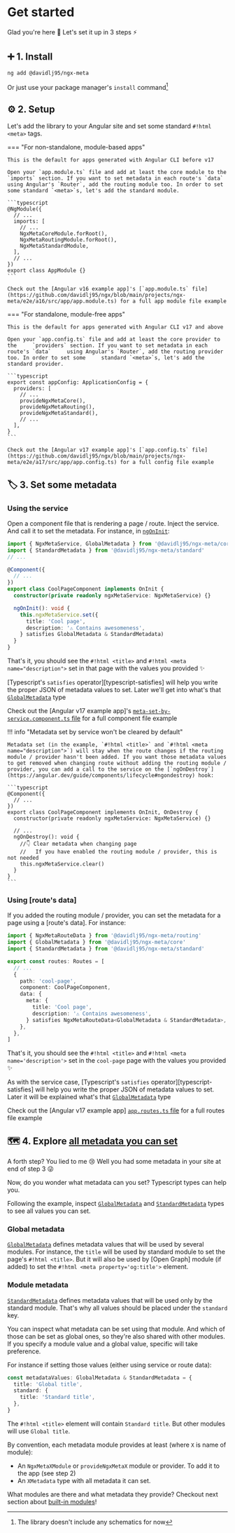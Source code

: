 # Get started

Glad you're here 🥰 Let's set it up in 3 steps ⚡️

## ➕ 1. Install

```
ng add @davidlj95/ngx-meta
```

Or just use your package manager's `install` command[^1]

## ⚙️ 2. Setup

Let's add the library to your Angular site and set some standard `#!html <meta>` tags.

=== "For non-standalone, module-based apps"

    This is the default for apps generated with Angular CLI before v17

    Open your `app.module.ts` file and add at least the core module to the `imports` section. If you want to set metadata in each route's `data` using Angular's `Router`, add the routing module too. In order to set some standard `<meta>`s, let's add the standard module.

    ```typescript
    @NgModule({
      // ...
      imports: [
        // ...
        NgxMetaCoreModule.forRoot(),
        NgxMetaRoutingModule.forRoot(),
        NgxMetaStandardModule,
      ],
      // ...
    })
    export class AppModule {}
    ```

    Check out the [Angular v16 example app]'s [`app.module.ts` file](https://github.com/davidlj95/ngx/blob/main/projects/ngx-meta/e2e/a16/src/app/app.module.ts) for a full app module file example

=== "For standalone, module-free apps"

    This is the default for apps generated with Angular CLI v17 and above

    Open your `app.config.ts` file and add at least the core provider to the     `providers` section. If you want to set metadata in each route's `data`     using Angular's `Router`, add the routing provider too. In order to set some     standard `<meta>`s, let's add the standard provider.

    ```typescript
    export const appConfig: ApplicationConfig = {
      providers: [
        // ...
        provideNgxMetaCore(),
        provideNgxMetaRouting(),
        provideNgxMetaStandard(),
        // ...
      ],
    }
    ```

    Check out the [Angular v17 example app]'s [`app.config.ts` file](https://github.com/davidlj95/ngx/blob/main/projects/ngx-meta/e2e/a17/src/app/app.config.ts) for a full config file example

## 🏷️ 3. Set some metadata

### Using the service

Open a component file that is rendering a page / route. Inject the service. And call it to set the metadata. For instance, in [`ngOnInit`](https://angular.dev/guide/components/lifecycle#ngoninit):

```typescript
import { NgxMetaService, GlobalMetadata } from '@davidlj95/ngx-meta/core'
import { StandardMetadata } from '@davidlj95/ngx-meta/standard'
// ...

@Component({
  // ...
})
export class CoolPageComponent implements OnInit {
  constructor(private readonly ngxMetaService: NgxMetaService) {}

  ngOnInit(): void {
    this.ngxMetaService.set({
      title: 'Cool page',
      description: '⚠️ Contains awesomeness',
    } satisfies GlobalMetadata & StandardMetadata)
  }
}
```

That's it, you should see the `#!html <title>` and `#!html <meta name="description">` set in that page with the values you provided ✨

[Typescript's `satisfies` operator][typescript-satisfies] will help you write the proper JSON of metadata values to set. Later we'll get into what's that [`GlobalMetadata`](./api/ngx-meta.globalmetadata.md) type

Check out the [Angular v17 example app]'s [`meta-set-by-service.component.ts` file](https://github.com/davidlj95/ngx/blob/main/projects/ngx-meta/e2e/a17/src/app/meta-set-by-service/meta-set-by-service.component.ts) for a full component file example

!!! info "Metadata set by service won't be cleared by default"

    Metadata set (in the example, `#!html <title>` and `#!html <meta name="description">`) will stay when the route changes if the routing module / provider hasn't been added. If you want those metadata values to get removed when changing route without adding the routing module / provider, you can add a call to the service on the [`ngOnDestroy`](https://angular.dev/guide/components/lifecycle#ngondestroy) hook:

    ```typescript
    @Component({
      // ...
    })
    export class CoolPageComponent implements OnInit, OnDestroy {
      constructor(private readonly ngxMetaService: NgxMetaService) {}

      // ...
      ngOnDestroy(): void {
        //👇 Clear metadata when changing page
        //   If you have enabled the routing module / provider, this is not needed
        this.ngxMetaService.clear()
      }
    }
    ```

### Using [route's data]

If you added the routing module / provider, you can set the metadata for a page using a [route's data]. For instance:

```typescript
import { NgxMetaRouteData } from '@davidlj95/ngx-meta/routing'
import { GlobalMetadata } from '@davidlj95/ngx-meta/core'
import { StandardMetadata } from '@davidlj95/ngx-meta/standard'

export const routes: Routes = [
  // ...
  {
    path: 'cool-page',
    component: CoolPageComponent,
    data: {
      meta: {
        title: 'Cool page',
        description: '⚠️ Contains awesomeness',
      } satisfies NgxMetaRouteData<GlobalMetadata & StandardMetadata>,
    },
  },
]
```

That's it, you should see the `#!html <title>` and `#!html <meta name='description'>` set in the `cool-page` page with the values you provided ✨

As with the service case, [Typescript's `satisfies` operator][typescript-satisfies] will help you write the proper JSON of metadata values to set. Later it will be explained what's that [`GlobalMetadata`](./api/ngx-meta.globalmetadata.md) type

Check out the [Angular v17 example app] [`app.routes.ts` file](https://github.com/davidlj95/ngx/blob/main/projects/ngx-meta/e2e/a17/src/app/app.routes.ts) for a full routes file example

## 🗺️ 4. Explore [all metadata you can set](https://www.youtube.com/watch?v=1kzb6uf0U0k)

A forth step? You lied to me 😢 Well you had some metadata in your site at end of step 3 😜

Now, do you wonder what metadata can you set? Typescript types can help you.

Following the example, inspect [`GlobalMetadata`](./api/ngx-meta.globalmetadata.md) and [`StandardMetadata`](./api/ngx-meta.standardmetadata.md) types to see all values you can set.

### Global metadata

[`GlobalMetadata`](./api/ngx-meta.globalmetadata.md) defines metadata values that will be used by several modules. For instance, the `title` will be used by standard module to set the page's `#!html <title>`. But it will also be used by [Open Graph] module (if added) to set the `#!html <meta property='og:title'>` element.

### Module metadata

[`StandardMetadata`](./api/ngx-meta.standardmetadata.md) defines metadata values that will be used only by the standard module. That's why all values should be placed under the `standard` key.

You can inspect what metadata can be set using that module. And which of those can be set as global ones, so they're also shared with other modules. If you specify a module value and a global value, specific will take preference.

For instance if setting those values (either using service or route data):

```typescript
const metadataValues: GlobalMetadata & StandardMetadata = {
  title: 'Global title',
  standard: {
    title: 'Standard title',
  },
}
```

The `#!html <title>` element will contain `Standard title`. But other modules will use `Global title`.

By convention, each metadata module provides at least (where `X` is name of module):

- An `NgxMetaXModule` or `provideNgxMetaX` module or provider. To add it to the app (see step 2)
- An `XMetadata` type with all metadata it can set.

What modules are there and what metadata they provide? Checkout next section about [built-in modules](./built-in-modules/index.md)!

[^1]: The library doesn't include any schematics for now
